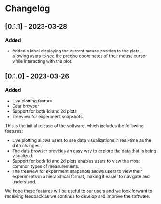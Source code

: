 # Changelog

## [0.1.1] - 2023-03-28

### Added

- Added a label displaying the current mouse position to the plots, allowing users to see the precise coordinates of their mouse cursor while interacting with the plot.

## [0.1.0] - 2023-03-26

### Added

- Live plotting feature
- Data browser
- Support for both 1d and 2d plots
- Treeview for experiment snapshots

This is the initial release of the software, which includes the following features:

- Live plotting allows users to see data visualizations in real-time as the data changes.
- The data browser provides an easy way to explore the data that is being visualized.
- Support for both 1d and 2d plots enables users to view the most common types of measurements.
- The treeview for experiment snapshots allows users to view their experiments in a hierarchical format, making it easier to navigate and understand.

We hope these features will be useful to our users and we look forward to receiving feedback as we continue to develop and improve the software.
